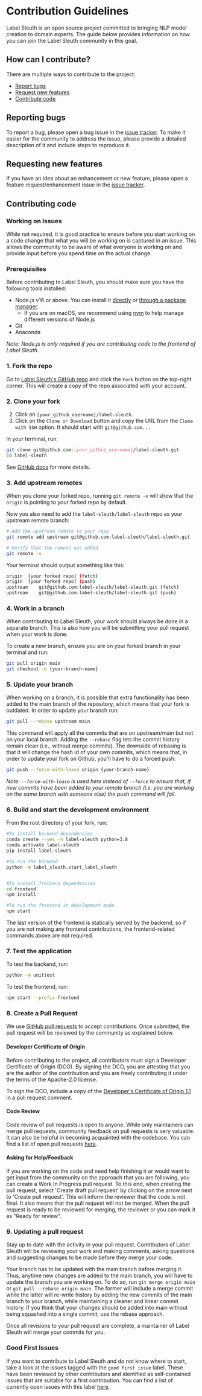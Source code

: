 # Contribution Guidelines

Label Sleuth is an open source project committed to bringing NLP model creation to domain experts. The guide below provides information on how you can join the Label Sleuth community in this goal.

## How can I contribute?

There are multiple ways to contribute to the project:

- [Report bugs](#reporting-bugs)
- [Request new features](#requesting-new-features)
- [Contribute code](#contributing-code)

## Reporting bugs

To report a bug, please open a bug issue in the [issue tracker](https://github.com/label-sleuth/label-sleuth/issues). To make it easier for the community to address the issue, please provide a detailed description of it and include steps to reproduce it.

## Requesting new features

If you have an idea about an enhancement or new feature, please open a feature request/enhancement issue in the [issue tracker](https://github.com/label-sleuth/label-sleuth/issues).

## Contributing code

### Working on Issues

While not required, it is good practice to ensure before you start working on a code change that what you will be working on is captured in an issue. This allows the community to be aware of what everyone is working on and provide input before you spend time on the actual change.

### Prerequisites

Before contributing to Label Sleuth, you should make sure you have the following tools
installed:

- Node.js v16 or above. You can install it [directly](https://nodejs.org/en/download/) or
  [through a package manager](https://nodejs.org/en/download/package-manager/).
  - If you are on macOS, we recommend using
    [nvm](https://github.com/nvm-sh/nvm) to help manage different versions of
    Node.js
- Git
- Anaconda

_Note: Node.js is only required if you are contributing code to the frontend of Label Sleuth._
  
### 1. Fork the repo

Go to
[Label Sleuth's GitHub repo](https://github.com/label-sleuth/label-sleuth)
and click the `Fork` button on the top-right corner. This will create a copy
of the repo associated with your account.

### 2. Clone your fork

2. Click on `[your_github_username]/label-sleuth`.
3. Click on the `Clone or Download` button and copy the URL from the
    `Clone with SSH` option. It should start with `git@github.com...`

In your terminal, run:

```sh
git clone git@github.com:[your_github_username]/label-sleuth.git
cd label-sleuth
```

See [GitHub docs](https://help.github.com/articles/fork-a-repo/) for more
details.

### 3. Add upstream remotes

When you clone your forked repo, running `git remote -v` will show that the
`origin` is pointing to your forked repo by default.

Now you also need to add the `label-sleuth/label-sleuth` repo as your upstream
remote branch:

```sh
# Add the upstream remote to your repo
git remote add upstream git@github.com:label-sleuth/label-sleuth.git

# Verify that the remote was added
git remote -v
```

Your terminal should output something like this:

```sh
origin  [your forked repo] (fetch)
origin  [your forked repo] (push)
upstream    git@github.com:label-sleuth/label-sleuth.git (fetch)
upstream    git@github.com:label-sleuth/label-sleuth.git (push)
```

### 4. Work in a branch

When contributing to Label Sleuth, your work should always be done in a separate branch.
This is also how you will be submitting your pull request when your work is done.

To create a new branch, ensure you are on your forked branch in your terminal
and run:

```sh
git pull origin main
git checkout -b {your-branch-name}
```

### 5. Update your branch

When working on a branch, it is possible that extra functionality has been added to the
main branch of the repository, which means that your fork is outdated. In order to update your branch run:

```sh
git pull --rebase upstream main
```

This command will apply all the commits that are on upstream/main but not on your local branch.
Adding the `--rebase` flag lets the commit history remain clean (i.e., without merge commits). The downside
of rebasing is that it will change the hash id of your own commits, which means that, in order to update
your fork on Github, you'll have to do a forced push:

```sh
git push --force-with-lease origin {your-branch-name}
```

_Note: `--force-with-lease` is used here instead of `--force` to ensure that, if new commits have been added
to your remote branch (i.e. you are working on the same branch with someone else) the push command will fail._

### 6. Build and start the development environment

From the root directory of your fork, run:

```sh
#To install backend dependencies
conda create --yes -n label-sleuth python=3.8
conda activate label-sleuth
pip install label-sleuth

#To run the backend 
python -m label_sleuth.start_label_sleuth


#To install frontend dependencies
cd frontend
npm install

#To run the frontend in development mode
npm start
```

The last version of the frontend is statically served by the backend, so if you are not making any frontend contributions, the frontend-related commands above are not required.

### 7. Test the application

To test the backend, run:

```sh
python -m unittest
```

To test the frontend, run:

```sh
npm start --prefix frontend
```

### 8. Create a Pull Request

We use [GitHub pull requests](https://docs.github.com/en/pull-requests/collaborating-with-pull-requests/proposing-changes-to-your-work-with-pull-requests/about-pull-requests) to accept contributions. Once submitted, the pull request will be reviewed by the community as explained below.

#### Developer Certificate of Origin

Before contributing to the project, all contributors must sign a Developer Certificate of Origin (DCO). By signing the DCO, you are attesting that you are the author of the contribution and you are freely contributing it under the terms of the Apache-2.0 license.

To sign the DCO, include a copy of the [Developer's Certificate of Origin 1.1](https://elinux.org/Developer_Certificate_Of_Origin) in a pull request comment.

#### Code Review

Code review of pull requests is open to anyone. While only maintainers can merge pull requests, community feedback on pull requests is very valuable. It can also be helpful in becoming acquainted with the codebase. You can find a list of open pull requests [here](https://github.com/label-sleuth/label-sleuth/pulls).

#### Asking for Help/Feedback

If you are working on the code and need help finishing it or would want to get input from the community on the approach that you are following, you can create a Work In Progress pull request. To this end, when creating the pull request, select 'Create draft pull request' by clicking on the arrow next to 'Create pull request'. This will inform the reviewer that the code is not final. It also means that the pull request will not be merged. When the pull request is ready to be reviewed for merging, the reviewer or you can mark it as "Ready for review".

### 9. Updating a pull request

Stay up to date with the activity in your pull request. Contributors of Label Sleuth will be reviewing your work and making comments, asking questions and suggesting changes to be made before they merge your code.

Your branch has to be updated with the main branch before merging it. Thus, anytime new changes are added to the main branch, you will have to update the branch you are working on. To do so, run `git merge origin main` or `git pull --rebase origin main`. The former will include a merge commit while the latter will re-write history by adding the new commits of the main branch to your branch, while maintaining a cleaner and linear commit history. If you think that your changes should be added into main without being squashed into a single commit, use the rebase approach.

Once all revisions to your pull request are complete, a maintainer of Label Sleuth will merge your commits for you.

### Good First Issues

If you want to contribute to Label Sleuth and do not know where to start, take a look at the issues tagged with the `good first issue` label. These have been reviewed by other contributors and identified as self-contained issues that are suitable for a first contribution. You can find a list of currently open issues with this label [here](https://github.com/label-sleuth/label-sleuth/issues?q=is%3Aopen+is%3Aissue+label%3A%22good+first+issue%22).
